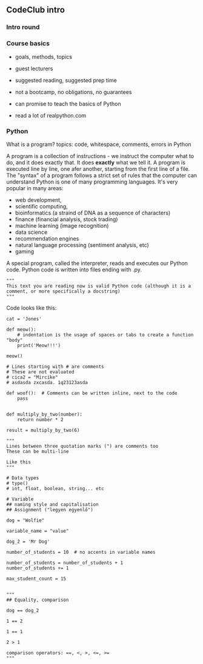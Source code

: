 ## CodeClub intro

### Intro round

### Course basics

- goals, methods, topics
- guest lecturers
- suggested reading, suggested prep time

- not a bootcamp, no obligations, no guarantees
- can promise to teach the basics of Python
- read a lot of realpython.com


### Python

What is a program?
topics: code, whitespace, comments, errors in Python

A program is a collection of instructions - we instruct the computer what to do, and it does exactly that. It does **exactly** what we tell it.
A program is executed line by line, one afer another, starting from the first line of a file. The "syntax" of a program follows a strict set of rules that the computer can understand
Python is one of many programming languages. It's very popular in many areas: 
- web development, 
- scientific computing, 
- bioinformatics (a straind of DNA as a sequence of characters)
- finance (financial analysis, stock trading)
- machine learning (image recognition)
- data science
- recommendation engines
- natural language processing (sentiment analysis, etc)
- gaming

A special program, called the interpreter, reads and executes our Python code.
Python code is written into files ending with .py.

```
"""
This text you are reading now is valid Python code (although it is a comment, or more specifically a docstring)
"""
```

Code looks like this:

```
cat = 'Jones'

def meow():
    # indentation is the usage of spaces or tabs to create a function "body"
    print('Meow!!!')

meow()

# Lines starting with # are comments
# These are not evaluated
# cica2 = "Mircike"
# asdasda zxcasda. 1q23123asda

def woof():  # Comments can be written inline, next to the code
    pass


def multiply_by_two(number):
    return number * 2

result = multiply_by_two(6)

"""
Lines between three quotation marks (") are comments too
These can be multi-line

Like this
"""

# Data types
# type()
# int, float, boolean, string... etc

# Variable
## naming style and capitalisation
## Assignment ("legyen egyenlő")

dog = "Wolfie"

variable_name = "value"

dog_2 = 'Mr Dog'

number_of_students = 10  # no accents in variable names

number_of_students = number_of_students + 1 
number_of_students += 1

max_student_count = 15


"""
## Equality, comparison

dog == dog_2 

1 == 2

1 == 1

2 > 1

comparison operators: ==, <, >, <=, >=
"""
```
